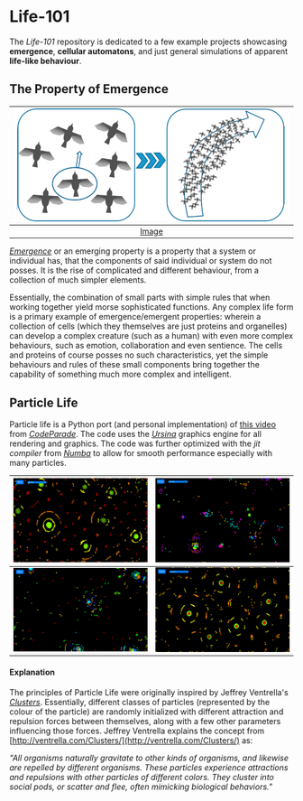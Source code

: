 # Life-101

The *Life-101* repository is dedicated to a few example projects showcasing **emergence**, 
**cellular automatons**, and just general simulations of apparent **life-like behaviour**.

## The Property of Emergence
| ![](./imgs/main_page/emergence_example.png) |
|:-:|
| [Image](https://www.researchgate.net/figure/Unexpected-emergent-behaviour-of-the-mass-on-the-example-of-a-bird-flock-Simple_fig8_278009687) |

[*Emergence*](https://necsi.edu/emergence#:~:text=In%20describing%20collective%20behaviors%2C%20emergence,relationships%20at%20a%20finer%20scale.) 
or an emerging property is a property that a system
or individual has, that the components of said individual or system do not posses. It is the rise of complicated and different behaviour, from a collection of much simpler elements.

Essentially, the combination of small parts with simple rules that when working together yield morse 
sophisticated functions. Any complex life form is a primary example of emergence/emergent properties:
wherein a collection of cells (which they themselves are just proteins and organelles) can develop 
a complex creature (such as a human) with even more complex behaviours, such as emotion, collaboration
and even sentience. The cells and proteins of course posses no such characteristics, yet the simple behaviours and rules of 
these small components bring together the capability of something much more complex and intelligent.

## Particle Life

Particle life is a Python port (and personal implementation) of [this video](https://www.youtube.com/watch?v=Z_zmZ23grXE&t=15s)
from [*CodeParade*](https://www.youtube.com/channel/UCrv269YwJzuZL3dH5PCgxUw). The code uses the [*Ursina*](https://www.ursinaengine.org/) graphics engine
for all rendering and graphics. The code was further optimized with the *jit compiler* from [*Numba*](http://numba.pydata.org/)
to allow for smooth performance especially with many particles.

| ![](./imgs/plife/cells-1.png) | ![](./imgs/plife/ecosystem-1.png) |
|:-:| :-: |
| ![](./imgs/plife/ecosystem-3.png)| ![](./imgs/plife/cells-2.png) |


#### Explanation

The principles of Particle Life were originally inspired by Jeffrey Ventrella's [*Clusters*](http://www.ventrella.com/Clusters/). Essentially, different classes of particles (represented by the colour of the particle) are randomly initialized with different attraction and repulsion forces between themselves, along with a few other parameters influencing those forces. Jeffrey Ventrella explains the concept from [http://ventrella.com/Clusters/](http://ventrella.com/Clusters/) as:

*"All organisms naturally gravitate to other kinds of organisms, and likewise are repelled by different organisms. These particles experience attractions and repulsions with other particles of different colors. They cluster into social pods, or scatter and flee, often mimicking biological behaviors."*
